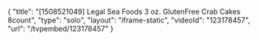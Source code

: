 {
    "title": "[1508521049] Legal Sea Foods 3 oz. GlutenFree Crab Cakes 8count",
    "type": "solo",
    "layout": "iframe-static",
    "videoId": "123178457",
    "url": "\/tvpembed\/123178457"
}